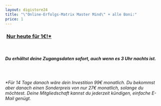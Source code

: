 ```yaml
---
layout: digistore24
title: "\"Online-Erfolgs-Matrix Master Mind\" + alle Boni:"
price: 1
---
```

<h3>&#xA0;<span style="text-decoration:underline;">Nur heute f&#xFC;r 1&#x20AC;!*</span></h3><br>
<h5>Du erh&#xE4;ltst deine Zugangsdaten sofort, auch wenn es 3 Uhr nachts ist.</h5><br>
<h6>*F&#xFC;r 14 Tage danach w&#xE4;re dein Investition 99&#x20AC; monatlich. Du bekommst aber danach einen Sonderpreis von nur 27&#x20AC; monatlich, solange du m&#xF6;chtest. Deine Mitgliedschaft kannst du jederzeit k&#xFC;ndigen, einfache E-Mail gen&#xFC;gt.</h6><br>
<h5>&#xA0;&#xA0;</h5>